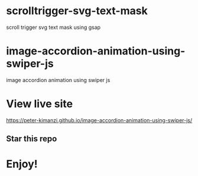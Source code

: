 # scrolltrigger-svg-text-mask

scroll trigger svg text mask using gsap

# image-accordion-animation-using-swiper-js
image accordion animation using swiper js


# View live site

https://peter-kimanzi.github.io/image-accordion-animation-using-swiper-js/

## Star this repo


# Enjoy!
